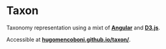 # Taxon

Taxonomy representation using a mixt of **[Angular][angularLink]** and **[D3.js][d3Link]**.

Accessible at **[hugomencoboni.github.io/taxon/][deployedWebSite]**.

[deployedWebSite]: https://hugomencoboni.github.io/taxon/
[angularLink]: https://angular.io/
[d3Link]: https://d3js.org/
